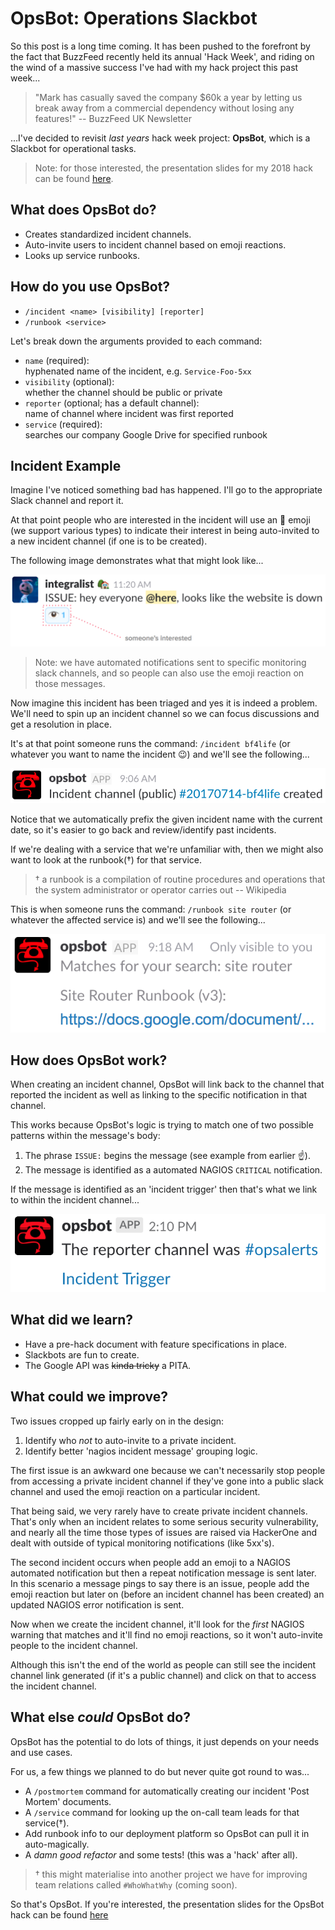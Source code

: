 # OpsBot: Operations Slackbot

So this post is a long time coming. It has been pushed to the forefront by the fact that BuzzFeed recently held its annual 'Hack Week', and riding on the wind of a massive success I've had with my hack project this past week...

> "Mark has casually saved the company $60k a year by letting us break away from a commercial dependency without losing any features!" -- BuzzFeed UK Newsletter

...I've decided to revisit _last years_ hack week project: **OpsBot**, which is a Slackbot for operational tasks.

> Note: for those interested, the presentation slides for my 2018 hack can be found [here](../../pdfs/hackweek_2018_nginx.pdf).

## What does OpsBot do?

- Creates standardized incident channels.
- Auto-invite users to incident channel based on emoji reactions.
- Looks up service runbooks.

## How do you use OpsBot?

- `/incident <name> [visibility] [reporter]`
- `/runbook <service>`

Let's break down the arguments provided to each command:

- `name` (required):\
  hyphenated name of the incident, e.g. `Service-Foo-5xx`
- `visibility` (optional):\
  whether the channel should be public or private
- `reporter` (optional; has a default channel):\
  name of channel where incident was first reported
- `service` (required):\
  searches our company Google Drive for specified runbook

## Incident Example

Imagine I've noticed something bad has happened. I'll go to the appropriate Slack channel and report it.

At that point people who are interested in the incident will use an 👀 emoji (we support various types) to indicate their interest in being auto-invited to a new incident channel (if one is to be created).

The following image demonstrates what that might look like...

<a href="../assets/images/opsbot_1.png">
    <img src="../assets/images/opsbot_1.png">
</a>

> Note: we have automated notifications sent to specific monitoring slack channels, and so people can also use the emoji reaction on those messages.

Now imagine this incident has been triaged and yes it is indeed a problem. We'll need to spin up an incident channel so we can focus discussions and get a resolution in place.

It's at that point someone runs the command: `/incident bf4life` (or whatever you want to name the incident 😉) and we'll see the following...

<a href="../assets/images/opsbot_2.png">
    <img src="../assets/images/opsbot_2.png">
</a>

Notice that we automatically prefix the given incident name with the current date, so it's easier to go back and review/identify past incidents.

If we're dealing with a service that we're unfamiliar with, then we might also want to look at the runbook(†) for that service.

> † a runbook is a compilation of routine procedures and operations that the system administrator or operator carries out -- Wikipedia

This is when someone runs the command: `/runbook site router` (or whatever the affected service is) and we'll see the following...

<a href="../assets/images/opsbot_3.png">
    <img src="../assets/images/opsbot_3.png">
</a>

## How does OpsBot work?

When creating an incident channel, OpsBot will link back to the channel that reported the incident as well as linking to the specific notification in that channel.

This works because OpsBot's logic is trying to match one of two possible patterns within the message's body:

1. The phrase `ISSUE:` begins the message (see example from earlier ☝️).
1. The message is identified as a automated NAGIOS `CRITICAL` notification.

If the message is identified as an 'incident trigger' then that's what we link to within the incident channel...

<a href="../assets/images/opsbot_4.png">
    <img src="../assets/images/opsbot_4.png">
</a>

## What did we learn?

- Have a pre-hack document with feature specifications in place.
- Slackbots are fun to create.
- The Google API was ~~kinda tricky~~ a PITA.

## What could we improve?

Two issues cropped up fairly early on in the design:

1. Identify who _not_ to auto-invite to a private incident.
1. Identify better 'nagios incident message' grouping logic.

The first issue is an awkward one because we can't necessarily stop people from accessing a private incident channel if they've gone into a public slack channel and used the emoji reaction on a particular incident.

That being said, we very rarely have to create private incident channels. That's only when an incident relates to some serious security vulnerability, and nearly all the time those types of issues are raised via HackerOne and dealt with outside of typical monitoring notifications (like 5xx's).

The second incident occurs when people add an emoji to a NAGIOS automated notification but then a repeat notification message is sent later. In this scenario a message pings to say there is an issue, people add the emoji reaction but later on (before an incident channel has been created) an updated NAGIOS error notification is sent.

Now when we create the incident channel, it'll look for the _first_ NAGIOS warning that matches and it'll find no emoji reactions, so it won't auto-invite people to the incident channel.

Although this isn't the end of the world as people can still see the incident channel link generated (if it's a public channel) and click on that to access the incident channel.

## What else _could_ OpsBot do?

OpsBot has the potential to do lots of things, it just depends on your needs and use cases.

For us, a few things we planned to do but never quite got round to was...

- A `/postmortem` command for automatically creating our incident 'Post Mortem' documents.
- A `/service` command for looking up the on-call team leads for that service(†).
- Add runbook info to our deployment platform so OpsBot can pull it in auto-magically.
- A _damn good refactor_ and some tests! (this was a 'hack' after all).

> † this might materialise into another project we have for improving team relations called `#WhoWhatWhy` (coming soon).

So that's OpsBot. If you're interested, the presentation slides for the OpsBot hack can be found [here](../../pdfs/hackweek_2017_opsbot.pdf)

